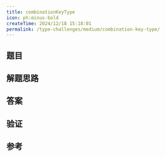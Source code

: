 ```yaml
---
title: combinationKeyType
icon: ph:minus-bold
createTime: 2024/12/18 15:18:01
permalink: /type-challenges/medium/combination-key-type/
---
```


## 题目

## 解题思路

## 答案

## 验证

## 参考

